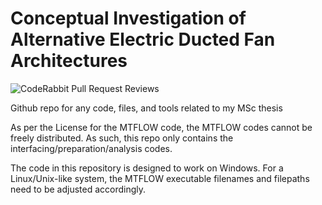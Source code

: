 # Conceptual Investigation of Alternative Electric Ducted Fan Architectures
![CodeRabbit Pull Request Reviews](https://img.shields.io/coderabbit/prs/github/TSVermeulen/Conceptual-Investigation-of-Alternative-Electric-Ducted-Fan-Architectures)

 Github repo for any code, files, and tools related to my MSc thesis

 As per the License for the MTFLOW code, the MTFLOW codes cannot be freely distributed.
 As such, this repo only contains the interfacing/preparation/analysis codes.

 The code in this repository is designed to work on Windows. For a Linux/Unix-like system, the MTFLOW executable filenames and filepaths need to be adjusted accordingly.
